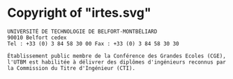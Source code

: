 Copyright of "irtes.svg"
========================

    UNIVERSITÉ DE TECHNOLOGIE DE BELFORT-MONTBÉLIARD
    90010 Belfort cedex
    Tel : +33 (0) 3 84 58 30 00 Fax : +33 (0) 3 84 58 30 30
    
    Établissement public membre de la Conférence des Grandes Ecoles (CGE),
    l'UTBM est habilitée à délivrer des diplômes d'ingénieurs reconnus par
    la Commission du Titre d'Ingénieur (CTI).

